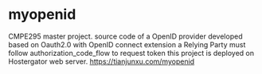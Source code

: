 # myopenid
CMPE295 master project.
source code of a OpenID provider
developed based on Oauth2.0 with OpenID connect extension
a Relying Party must follow authorization_code_flow to request token
this project is deployed on Hostergator web server.
https://tianjunxu.com/myopenid
